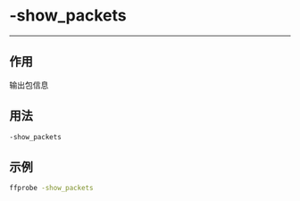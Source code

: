 # -show_packets

---

## 作用

输出包信息

## 用法

```bash
-show_packets
```

## 示例

```bash
ffprobe -show_packets
```
